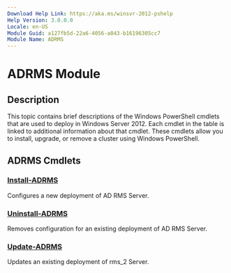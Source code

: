 ```yaml
---
Download Help Link: https://aka.ms/winsvr-2012-pshelp
Help Version: 3.0.0.0
Locale: en-US
Module Guid: a127fb5d-22a6-4056-a043-b16196305cc7
Module Name: ADRMS
---
```


# ADRMS Module
## Description
This topic contains brief descriptions of the Windows PowerShell cmdlets that are used to deploy in Windows Server 2012. Each cmdlet in the table is linked to additional information about that cmdlet. These cmdlets allow you to install, upgrade, or remove a cluster using Windows PowerShell.

## ADRMS Cmdlets
### [Install-ADRMS](./Install-ADRMS.md)
Configures a new deployment of AD RMS Server.

### [Uninstall-ADRMS](./Uninstall-ADRMS.md)
Removes configuration for an existing deployment of AD RMS Server.

### [Update-ADRMS](./Update-ADRMS.md)
Updates an existing deployment of rms_2 Server.

